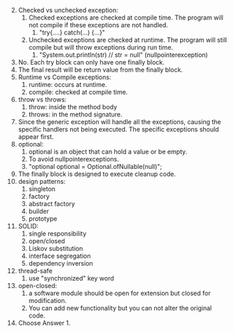 2. Checked vs unchecked exception:
   1. Checked exceptions are checked at compile time. The program will not compile if these exceptions are not handled.
      1. "try{....} catch(...) {...}"
   2. Unchecked exceptions are checked at runtime. The program will still compile but will throw exceptions during run time.
      1. "System.out.println(str) // str = null" (nullpointerexception)
3. No. Each try block can only have one finally block. 
4. The final result will be return value from the finally block.
5. Runtime vs Compile exceptions:
   1. runtime: occurs at runtime. 
   2. compile: checked at compile time. 
6. throw vs throws:
   1. throw: inside the method body
   2. throws: in the method signature.
7. Since the generic exception will handle all the exceptions, causing the specific handlers not being executed. The specific
   exceptions should appear first.
8. optional:
   1. optional is an object that can hold a value or be empty.
   2. To avoid nullpointerexceptions. 
   3. "optional<String> optional = Optional.ofNullable(null)";
9. The finally block is designed to execute cleanup code.
10. design patterns:
    1. singleton
    2. factory
    3. abstract factory
    4. builder
    5. prototype
11. SOLID:
    1. single responsibility
    2. open/closed
    3. Liskov substitution
    4. interface segregation
    5. dependency inversion
12. thread-safe
    1. use "synchronized" key word
13. open-closed:
    1. a software module should be open for extension but closed for modification.
    2. You can add new functionality but you can not alter the original code. 
14. Choose Answer 1.
